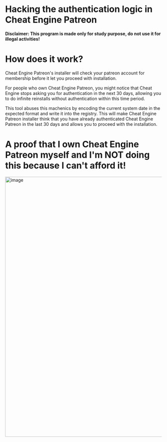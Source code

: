 # Hacking the authentication logic in Cheat Engine Patreon

**Disclaimer: This program is made only for study purpose, do not use it for illegal activities!**

# How does it work?

Cheat Engine Patreon's installer will check your patreon account for membership before it let you proceed with installation. 

For people who own Cheat Engine Patreon, you might notice that Cheat Engine stops asking you for authentication in the next 30 days, allowing you to do infinite reinstalls without authentication within this time period. 

This tool abuses this machenics by encoding the current system date in the expected format and write it into the registry. 
This will make Cheat Engine Patreon installer think that you have already authenticated Cheat Engine Patreon in the last 30 days and allows you to proceed with the installation. 

# A proof that I own Cheat Engine Patreon myself and I'm NOT doing this because I can't afford it! 
<img width="772" height="833" alt="image" src="https://github.com/user-attachments/assets/b5d1bf81-7eb1-4ff5-b09e-4262c00bd72a" />
